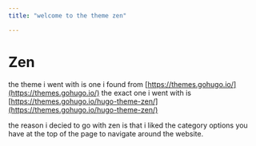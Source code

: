 ```yaml
---
title: "welcome to the theme zen"

---
```


# Zen

the theme i went with is one i found from [https://themes.gohugo.io/](https://themes.gohugo.io/) the exact one i went with is [https://themes.gohugo.io/hugo-theme-zen/](https://themes.gohugo.io/hugo-theme-zen/)

the reason i decied to go with zen is that i liked the category options you have at the top of the page to navigate around the website.